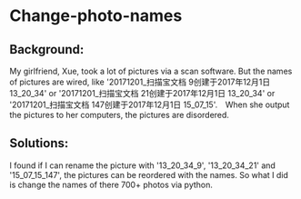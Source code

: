 # Change-photo-names
## Background: 
My girlfriend, Xue, took a lot of pictures via a scan software. But the names of pictures are wired, like '20171201_扫描宝文档 9创建于2017年12月1日 13_20_34' or '20171201_扫描宝文档 21创建于2017年12月1日 13_20_34' or '20171201_扫描宝文档 147创建于2017年12月1日 15_07_15'.　When she output the pictures to her computers, the pictures are disordered. 

## Solutions:
I found if I can rename the picture with '13_20_34_9', '13_20_34_21' and '15_07_15_147', the pictures can be reordered with the names. So what I did is change the names of there 700+ photos via python.
